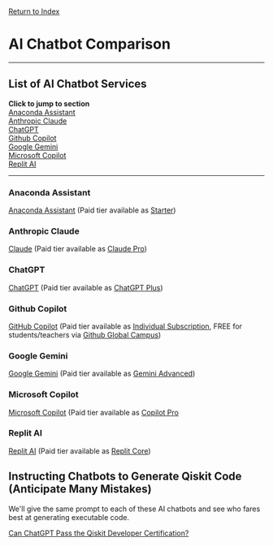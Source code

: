 \
[Return to Index](../index.md)
# AI Chatbot Comparison
***
## List of AI Chatbot Services 
**Click to jump to section**\
[Anaconda Assistant](#anaconda-assistant)\
[Anthropic Claude](#anthropic-claude)\
[ChatGPT](#chatgpt)\
[Github Copilot](#github-copilot)\
[Google Gemini](#google-gemini)\
[Microsoft Copilot](#microsoft-copilot)\
[Replit AI](#replit-ai)
***
### Anaconda Assistant
[Anaconda Assistant](https://docs.anaconda.com/free/anaconda-notebooks/anaconda-assistant/) (Paid tier available as [Starter](https://www.anaconda.com/pricing))
### Anthropic Claude
[Claude](https://claude.ai/chats) (Paid tier available as [Claude Pro](https://claude.ai/settings/billing))
### ChatGPT
[ChatGPT](https://chat.openai.com/) (Paid tier available as [ChatGPT Plus](https://openai.com/chatgpt/pricing))
### Github Copilot
[GitHub Copilot](https://github.com/features/copilot) (Paid tier available as [Individual Subscription](https://docs.github.com/en/billing/managing-billing-for-github-copilot/about-billing-for-github-copilot#pricing-for-github-copilot-individual), FREE for students/teachers via [Github Global Campus](https://docs.github.com/en/education/explore-the-benefits-of-teaching-and-learning-with-github-education/github-global-campus-for-students/apply-to-github-global-campus-as-a-student))
### Google Gemini
[Google Gemini](https://gemini.google.com/app) (Paid tier available as [Gemini Advanced](https://support.google.com/googleone/answer/14534406))
### Microsoft Copilot
[Microsoft Copilot](https://copilot.microsoft.com/) (Paid tier available as [Copilot Pro](https://www.microsoft.com/en-us/store/b/copilotpro)
### Replit AI
[Replit AI](https://replit.com/ai) (Paid tier available as [Replit Core](https://replit.com/replit-core))

## Instructing Chatbots to Generate Qiskit Code (Anticipate Many Mistakes)
We'll give the same prompt to each of these AI chatbots and see who fares best at generating executable code.

[Can ChatGPT Pass the Qiskit Developer Certification?](https://www.youtube.com/watch?v=HPc6zHzcZjk)

